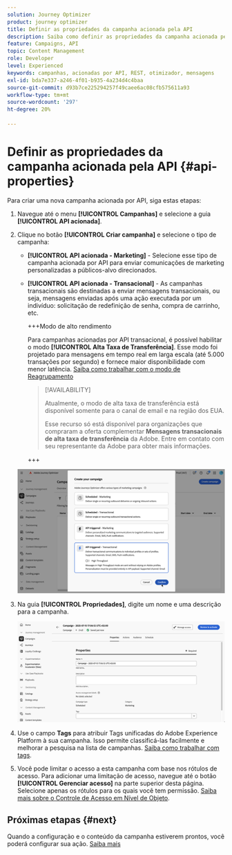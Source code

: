 ```yaml
---
solution: Journey Optimizer
product: journey optimizer
title: Definir as propriedades da campanha acionada pela API
description: Saiba como definir as propriedades da campanha acionada pela API.
feature: Campaigns, API
topic: Content Management
role: Developer
level: Experienced
keywords: campanhas, acionadas por API, REST, otimizador, mensagens
exl-id: bda7e337-a246-4f01-b935-4a234d4c4baa
source-git-commit: d93b7ce225294257f49caee6ac08cfb575611a93
workflow-type: tm+mt
source-wordcount: '297'
ht-degree: 20%

---
```


# Definir as propriedades da campanha acionada pela API {#api-properties}

Para criar uma nova campanha acionada por API, siga estas etapas:

1. Navegue até o menu **[!UICONTROL Campanhas]** e selecione a guia **[!UICONTROL API acionada]**.

1. Clique no botão **[!UICONTROL Criar campanha]** e selecione o tipo de campanha:

   * **[!UICONTROL API acionada - Marketing]** - Selecione esse tipo de campanha acionada por API para enviar comunicações de marketing personalizadas a públicos-alvo direcionados.

   * **[!UICONTROL API acionada - Transacional]** - As campanhas transacionais são destinadas a enviar mensagens transacionais, ou seja, mensagens enviadas após uma ação executada por um indivíduo: solicitação de redefinição de senha, compra de carrinho, etc.

     +++Modo de alto rendimento

     Para campanhas acionadas por API transacional, é possível habilitar o modo **[!UICONTROL Alta Taxa de Transferência]**. Esse modo foi projetado para mensagens em tempo real em larga escala (até 5.000 transações por segundo) e fornece maior disponibilidade com menor latência. [Saiba como trabalhar com o modo de Reagrupamento](../campaigns/api-triggered-high-throughput.md)

     >[!AVAILABILITY]
     >
     >Atualmente, o modo de alta taxa de transferência está disponível somente para o canal de email e na região dos EUA.
     >
     >Esse recurso só está disponível para organizações que compraram a oferta complementar **Mensagens transacionais de alta taxa de transferência** da Adobe. Entre em contato com seu representante da Adobe para obter mais informações.

     +++

   ![](assets/api-triggered-modal.png)

1. Na guia **[!UICONTROL Propriedades]**, digite um nome e uma descrição para a campanha.

   ![](assets/create-campaign-properties.png)

1. Use o campo **Tags** para atribuir Tags unificadas do Adobe Experience Platform à sua campanha. Isso permite classificá-las facilmente e melhorar a pesquisa na lista de campanhas. [Saiba como trabalhar com tags](../start/search-filter-categorize.md#tags).

1. Você pode limitar o acesso a esta campanha com base nos rótulos de acesso. Para adicionar uma limitação de acesso, navegue até o botão **[!UICONTROL Gerenciar acesso]** na parte superior desta página. Selecione apenas os rótulos para os quais você tem permissão. [Saiba mais sobre o Controle de Acesso em Nível de Objeto](../administration/object-based-access.md).

## Próximas etapas {#next}

Quando a configuração e o conteúdo da campanha estiverem prontos, você poderá configurar sua ação. [Saiba mais](api-triggered-campaign-action.md)
